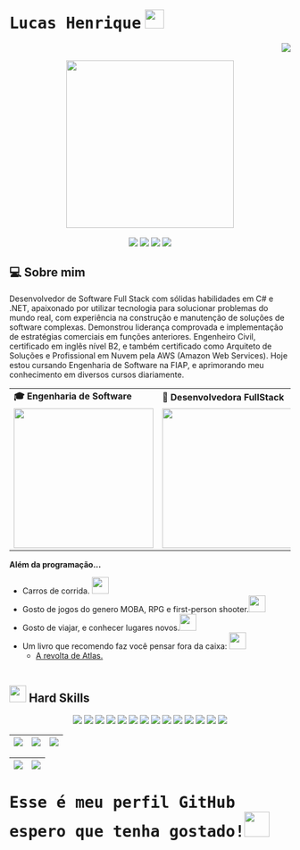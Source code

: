# <samp>Lucas Henrique</samp> <img src="https://media.tenor.com/f5IqNksAcW0AAAAi/woof-running.gif" width="34px" height="34px">
<img align="right" src="https://komarev.com/ghpvc/?username=lucashcribeiro&color=800080"><br>
<div align="center">
  <a href="https://github.com/lucashcribeiro">
    <img align="center" src="https://media4.giphy.com/media/v1.Y2lkPTc5MGI3NjExNWc3OWxjMjVsYTF4azd1c2RyN2cyZ2t2MmVvYTJnZXQ2cmNvZXQ1ZiZlcD12MV9pbnRlcm5hbF9naWZfYnlfaWQmY3Q9Zw/du3J3cXyzhj75IOgvA/giphy.gif" width="300px" height="300px">
  </a>
</div>
<br>

<div align="center">
  <!-- Work Links -->
  <a href="https://github.com/lucashcribeiro" target="_blank"><img src="https://img.shields.io/badge/GitHub-100000?style=for-the-badge&logo=github&logoColor=white" target="_blank"></a>
<!--   <a href="https://hefesto.uea.edu.br/gitlab/username" target="_blank"><img src="https://img.shields.io/badge/GitLab-330F63?style=for-the-badge&logo=gitlab&logoColor=white" target="_blank"></a> -->
  <a href="https://www.linkedin.com/in/lucas-hc-ribeiro/" target="_blank"><img src="https://img.shields.io/badge/-LinkedIn-%230077B5?style=for-the-badge&logo=linkedin&logoColor=white" target="_blank"></a>
  <a href = "mailto:lucashcribeiro@gmail.com"><img src="https://img.shields.io/badge/Gmail-D14836?style=for-the-badge&logo=gmail&logoColor=white"></a>
  <!-- YT Links -->
<!--   <a href="https://www.twitch.tv/username" target="_blank"><img src="https://img.shields.io/badge/Twitch-6441a5?style=for-the-badge&logo=Twitch&logoColor=white" target="_blank"></a> -->
<!--   <a href="https://www.youtube.com/username" target="_blank"><img src="https://img.shields.io/badge/@AndreinaOliveira-FF0000?style=for-the-badge&logo=youtube&logoColor=white" target="_blank"></a> -->
<!--   <br><a href="https://www.youtube.com/username" target="_blank"><img src="https://img.shields.io/badge/@QAutodidata-FF0000?style=for-the-badge&logo=youtube&logoColor=white" target="_blank"></a> -->
  <!-- Social Links -->
  <a href="https://instagram.com/lucasindev" target="_blank"><img src="https://img.shields.io/badge/-Instagram-%23E4405F?style=for-the-badge&logo=instagram&logoColor=white" target="_blank"></a>
<!--   <a href="https://twitter.com/username" target="_blank"><img src="https://img.shields.io/badge/Twitter-1DA1F2?style=for-the-badge&logo=twitter&logoColor=white" target="_blank"></a> -->
  <!-- OTH Links -->
<!--   <a href="https://username.tumblr.com/" target="_blank"><img src="https://img.shields.io/badge/Tumblr-34526f?style=for-the-badge&logo=tumblr&logoColor=white"></a> -->
<!--   <a href="https://open.spotify.com/playlist/username" target="_blank"><img src="https://img.shields.io/badge/Spotify-1ED760?&style=for-the-badge&logo=spotify&logoColor=white"target="_blank"></a> -->
<!--   <a href="https://steamcommunity.com/id/username" target="_blank"><img src="https://img.shields.io/badge/Steam-000000?style=for-the-badge&logo=steam&logoColor=white" target="_blank"></a> -->
</div>

## 💻 Sobre mim

Desenvolvedor de Software Full Stack com sólidas habilidades em C# e .NET, apaixonado por utilizar tecnologia para solucionar problemas do mundo real, com experiência na construção e manutenção de soluções de software complexas. Demonstrou liderança comprovada e implementação de estratégias comerciais em funções anteriores. Engenheiro Civil, certificado em inglês nível B2, e também certificado como Arquiteto de Soluções e Profissional em Nuvem pela AWS (Amazon Web Services). Hoje estou cursando Engenharia de Software na FIAP, e aprimorando meu conhecimento em diversos cursos diariamente.

<div align="center">
  <table>
    <tr>
      <td><b>🎓 Engenharia de Software</b></td>
      <td><b>🧪 Desenvolvedora FullStack</b></td>
    </tr>
    <tr>
      <td><img src="https://media2.giphy.com/media/v1.Y2lkPTc5MGI3NjExNHk2ZDQzdXh2b3hmemZjYjJjYXFsZ25pcGY5eHgwOXdrYzhqeDZrYyZlcD12MV9pbnRlcm5hbF9naWZfYnlfaWQmY3Q9Zw/HscDLzkO8EOTmgkhQP/giphy.gif" width="250px" height="250px"></td>
      <td><img src="https://media2.giphy.com/media/v1.Y2lkPTc5MGI3NjExem05b3I5MDl5dGh6cmRuOTRlNGg4OWNzdHVrMXd1NW16cXhlYm9oNyZlcD12MV9pbnRlcm5hbF9naWZfYnlfaWQmY3Q9Zw/KEYMsj2LcXzfcTP5ii/giphy.gif" width="250px" height="250px"> </td>
    </tr>
  </table>
</div>

<b>Além da programação...</b>

- Carros de corrida. <img src="https://media4.giphy.com/media/v1.Y2lkPTc5MGI3NjExdHZ6bGV1eTJuemxxaWtnOXE1bjZmN2RzeTRhaGc5NnY3YzN3M3NqZCZlcD12MV9zdGlja2Vyc19zZWFyY2gmY3Q9cw/fUT1QCIHHcOrSwf5ki/giphy.webp" width="30px" height="30px">
- Gosto de jogos do genero MOBA, RPG e first-person shooter.<img src="https://media1.giphy.com/media/88jkdbcUl7bouVoGSI/giphy.webp?cid=ecf05e474xl6cwmop3sid8oya69snbkvytbadnbxa6h1pdda&ep=v1_stickers_search&rid=giphy.webp&ct=s" width="30px" height="30px">
- Gosto de viajar, e conhecer lugares novos.<img src="https://media4.giphy.com/media/62V5D5NkkRZq1q8Zyc/100.webp?cid=ecf05e47u41vi10u758eaeghwhuy9r6232nye3jeb0swa64y&ep=v1_stickers_search&rid=100.webp&ct=s" width="30px" height="30px">
- Um livro que recomendo faz você pensar fora da caixa: <img src="https://media1.giphy.com/media/EKXERaabbWBmt9VmDk/giphy.webp?cid=790b76115ah9zkqifpvw4jvvo2l3e7piwvppfdd3jhha1agu&ep=v1_stickers_search&rid=giphy.webp&ct=s" width="30px" height="30px">
  - <a href='https://www.psicanaliseclinica.com/a-revolta-de-atlas-resumo-do-livro-de-ayn-rand/'>A revolta de Atlas.</a>

<div align="center">
  <table>
    <tr>
<!--<td><img src="https://gif"width="300px" height="170px"></td>
      <td><img src="https://.gif"width="300px" height="170px"></td> -->
    </tr>
  </table>
</div>


## <img src="https://user-images.githubusercontent.com/74038190/212284087-bbe7e430-757e-4901-90bf-4cd2ce3e1852.gif" width="30px" height="30px"> Hard Skills
<!--  <img height="160em" src="https://github-readme-stats.vercel.app/api?username=username&show_icons=true&theme=synthwave&include_all_commits=true&count_private=true%22/"> --> 
<div align="center">
  <!-- Python --> <img src="https://img.shields.io/badge/Python-FFD43B?style=for-the-badge&logo=python&logoColor=blue">
  <!-- JavaScript --> <img src="https://img.shields.io/badge/JavaScript-323330?style=for-the-badge&logo=javascript&logoColor=F7DF1E">
  <!-- Kotlin --> <img src="https://img.shields.io/badge/Kotlin-0095D5?&style=for-the-badge&logo=kotlin&logoColor=white">
  <!-- Json --> <img src="https://img.shields.io/badge/json-5E5C5C?style=for-the-badge&logo=json&logoColor=white">
  <!-- Cypress --> <img src="https://img.shields.io/badge/Cypress-639a4f?style=for-the-badge&logo=Cypress&logoColor=white">
  <!-- Selenium --> <img src="https://img.shields.io/badge/Selenium-008000?style=for-the-badge&logo=Selenium&logoColor=white">
  <!-- Xray --> <img src="https://img.shields.io/badge/Xray%20Test-3abb4c?style=for-the-badge&logo=Jira&logoColor=white">
  <!-- Zephyr --> <img src="https://img.shields.io/badge/Zephyr%20Test-87cefa?style=for-the-badge&logo=Jira&logoColor=white">
  <!-- QAlity --> <img src="https://img.shields.io/badge/QAlity%20Test-0093d8?style=for-the-badge&logo=Jira&logoColor=white">
  <!-- Postman --> <img src="https://img.shields.io/badge/Postman-EF5B25?style=for-the-badge&logo=Postman&logoColor=white">
  <!-- SQL --> <img src="https://img.shields.io/badge/Microsoft%20SQL%20Server-CC2927?style=for-the-badge&logo=microsoft%20sql%20server&logoColor=white">
  <!-- AOSP --> <img src="https://img.shields.io/badge/AOSP-32de84?style=for-the-badge&logo=Android&logoColor=white">
  <!-- Arduino --> <img src="https://img.shields.io/badge/Arduino-00979C?style=for-the-badge&logo=Arduino&logoColor=white">
  <!-- Adobe XD --> <img src="https://img.shields.io/badge/Adobe%20XD-660066?style=for-the-badge&logo=AdobeXD&logoColor=white">
  <br>

</div>

<!-- 
theme=ocean_dark 
tokyonight: 35AFA3 Green | BF91F3 Purple | 1A1B27 Dark 
-->


| ![](http://github-profile-summary-cards.vercel.app/api/cards/stats?username=lucashcribeiro&theme=tokyonight) | ![](http://github-profile-summary-cards.vercel.app/api/cards/repos-per-language?username=lucashcribeiro&hide=Html&theme=tokyonight) | ![](http://github-profile-summary-cards.vercel.app/api/cards/most-commit-language?username=lucashcribeiro&theme=tokyonight) |
| :-: | :-: | :-: |

| ![](http://github-profile-summary-cards.vercel.app/api/cards/profile-details?username=lucashcribeiro&theme=tokyonight) | ![](https://github-readme-streak-stats.herokuapp.com/?user=lucashcribeirio&theme=tokyonight&hide_border=true&date_format=M%20j%5B%2C%20Y%5D&background=1A1B27&stroke=35AFA3&ring=BF91F3&fire=BF91F3&currStreakNum=BF91F3&sideNums=BF91F3&currStreakLabel=BF91F3&sideLabels=BF91F3&dates=35AFA3) |
| :-: | :-: |
# <samp>Esse é meu perfil GitHub espero que tenha gostado!</samp><img src="https://media.tenor.com/C2kFC1NM728AAAAi/puggy-pug.gif" width="45px" height="45px">
